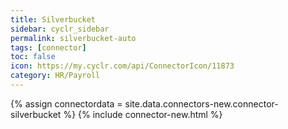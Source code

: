 ```yaml
---
title: Silverbucket
sidebar: cyclr_sidebar
permalink: silverbucket-auto
tags: [connector]
toc: false
icon: https://my.cyclr.com/api/ConnectorIcon/11873
category: HR/Payroll
---
```

{% assign connectordata = site.data.connectors-new.connector-silverbucket %}
{% include connector-new.html %}	